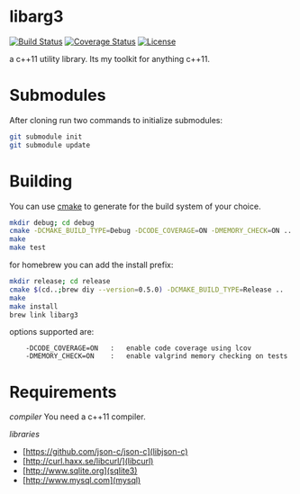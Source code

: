 libarg3
=======

[![Build Status](http://img.shields.io/travis/ryjen/libarg3.svg)](https://travis-ci.org/ryjen/libarg3)
[![Coverage Status](https://coveralls.io/repos/ryjen/libarg3/badge.svg?branch=master&service=github)](https://coveralls.io/github/ryjen/libarg3?branch=master)
[![License](http://img.shields.io/:license-mit-blue.svg)](http://ryjen.mit-license.org)

a c++11 utility library.  Its my toolkit for anything c++11.

Submodules
==========

After cloning run two commands to initialize submodules:

```bash
git submodule init
git submodule update
```


Building
========

You can use [cmake](https://cmake.org) to generate for the build system of your choice.

```bash
mkdir debug; cd debug
cmake -DCMAKE_BUILD_TYPE=Debug -DCODE_COVERAGE=ON -DMEMORY_CHECK=ON ..
make
make test
```

for homebrew you can add the install prefix:

```bash
mkdir release; cd release
cmake $(cd..;brew diy --version=0.5.0) -DCMAKE_BUILD_TYPE=Release ..
make
make install
brew link libarg3
```

options supported are:

		-DCODE_COVERAGE=ON   :   enable code coverage using lcov
		-DMEMORY_CHECK=ON    :   enable valgrind memory checking on tests

Requirements
============

*compiler*
You need a c++11 compiler.  

*libraries*
- [https://github.com/json-c/json-c](libjson-c)
- [http://curl.haxx.se/libcurl/](libcurl)
- [http://www.sqlite.org](sqlite3)
- [http://www.mysql.com](mysql)
